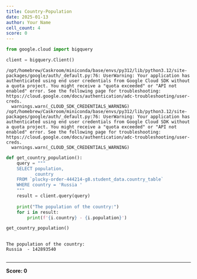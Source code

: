 ```yaml
---
title: Country-Population
date: 2025-01-13
author: Your Name
cell_count: 4
score: 0
---
```


```python
from google.cloud import bigquery
```


```python
client = bigquery.Client()
```

    /opt/homebrew/Caskroom/miniconda/base/envs/py312/lib/python3.12/site-packages/google/auth/_default.py:76: UserWarning: Your application has authenticated using end user credentials from Google Cloud SDK without a quota project. You might receive a "quota exceeded" or "API not enabled" error. See the following page for troubleshooting: https://cloud.google.com/docs/authentication/adc-troubleshooting/user-creds. 
      warnings.warn(_CLOUD_SDK_CREDENTIALS_WARNING)
    /opt/homebrew/Caskroom/miniconda/base/envs/py312/lib/python3.12/site-packages/google/auth/_default.py:76: UserWarning: Your application has authenticated using end user credentials from Google Cloud SDK without a quota project. You might receive a "quota exceeded" or "API not enabled" error. See the following page for troubleshooting: https://cloud.google.com/docs/authentication/adc-troubleshooting/user-creds. 
      warnings.warn(_CLOUD_SDK_CREDENTIALS_WARNING)



```python
def get_country_population():
    query = """
    SELECT population, 
           country
    FROM `plucky-order-444214-g8.student_data.country_table`
    WHERE country = 'Russia '
    """
    result = client.query(query)
    
    print("The population of the country:")
    for i in result:
        print(f'{i.country} - {i.population}')

get_country_population()
        
```

    The population of the country:
    Russia  - 142893540



```python

```


---
**Score: 0**
